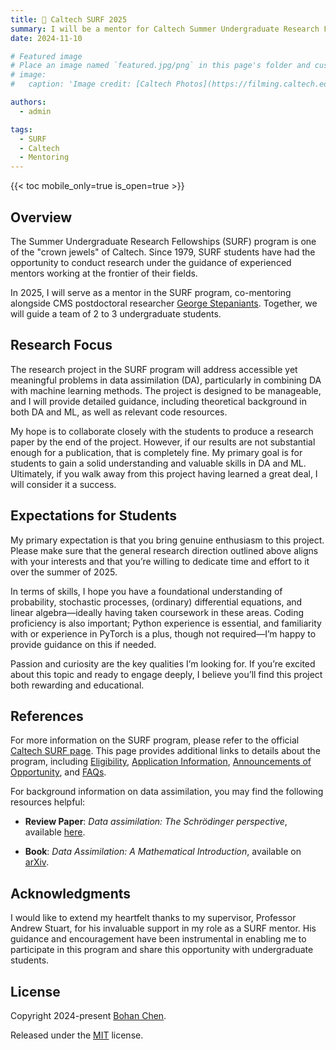 ```yaml
---
title: 🎉 Caltech SURF 2025
summary: I will be a mentor for Caltech Summer Undergraduate Research Fellowships (SURF) program in 2025.
date: 2024-11-10

# Featured image
# Place an image named `featured.jpg/png` in this page's folder and customize its options here.
# image:
#   caption: 'Image credit: [Caltech Photos](https://filming.caltech.edu/photos)'

authors:
  - admin

tags:
  - SURF
  - Caltech
  - Mentoring
---
```


{{< toc mobile_only=true is_open=true >}}

## Overview

The Summer Undergraduate Research Fellowships (SURF) program is one of the "crown jewels" of Caltech. Since 1979, SURF students have had the opportunity to conduct research under the guidance of experienced mentors working at the frontier of their fields.

In 2025, I will serve as a mentor in the SURF program, co-mentoring alongside CMS postdoctoral researcher [George Stepaniants](https://georgestepaniants.com/). Together, we will guide a team of 2 to 3 undergraduate students.

## Research Focus

The research project in the SURF program will address accessible yet meaningful problems in data assimilation (DA), particularly in combining DA with machine learning methods. The project is designed to be manageable, and I will provide detailed guidance, including theoretical background in both DA and ML, as well as relevant code resources. 

My hope is to collaborate closely with the students to produce a research paper by the end of the project. However, if our results are not substantial enough for a publication, that is completely fine. My primary goal is for students to gain a solid understanding and valuable skills in DA and ML. Ultimately, if you walk away from this project having learned a great deal, I will consider it a success.

## Expectations for Students

My primary expectation is that you bring genuine enthusiasm to this project. Please make sure that the general research direction outlined above aligns with your interests and that you’re willing to dedicate time and effort to it over the summer of 2025. 

In terms of skills, I hope you have a foundational understanding of probability, stochastic processes, (ordinary) differential equations, and linear algebra—ideally having taken coursework in these areas. Coding proficiency is also important; Python experience is essential, and familiarity with or experience in PyTorch is a plus, though not required—I’m happy to provide guidance on this if needed.

Passion and curiosity are the key qualities I’m looking for. If you’re excited about this topic and ready to engage deeply, I believe you’ll find this project both rewarding and educational.

## References

For more information on the SURF program, please refer to the official [Caltech SURF page](https://sfp.caltech.edu/undergraduate-research/programs/surf). This page provides additional links to details about the program, including [Eligibility](https://sfp.caltech.edu/undergraduate-research/programs/surf/eligibility_requirements), [Application Information](https://sfp.caltech.edu/undergraduate-research/programs/surf/application_information), [Announcements of Opportunity](http://announcements.surf.caltech.edu/index.cfm?event=ShowAOPublicList&inFrame=&type=SURF&formType=AO_CIT), and [FAQs](https://sfp.caltech.edu/undergraduate-research/programs/surf/faqs).

For background information on data assimilation, you may find the following resources helpful:

- **Review Paper**: *Data assimilation: The Schrödinger perspective*, available [here](https://www.cambridge.org/core/journals/acta-numerica/article/data-assimilation-the-schrodinger-perspective/9C27410C665B9676110813C31CD53446).

- **Book**: *Data Assimilation: A Mathematical Introduction*, available on [arXiv](https://arxiv.org/abs/1506.07825).

## Acknowledgments

I would like to extend my heartfelt thanks to my supervisor, Professor Andrew Stuart, for his invaluable support in my role as a SURF mentor. His guidance and encouragement have been instrumental in enabling me to participate in this program and share this opportunity with undergraduate students.

## License

Copyright 2024-present [Bohan Chen](https://chenbh.com).

Released under the [MIT](https://github.com/wispcarey/wispcarey.github.io/blob/main/LICENSE.md) license.
